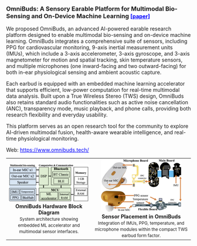 <h3 id="omnibuds" short-label = "OmniBuds: Multimodal Sensing"> OmniBuds: A Sensory Earable Platform for Multimodal Bio-Sensing and On-Device Machine Learning
<a href="https://arxiv.org/abs/2410.04775" style="color: blue; font-size: 0.9em;">[paper]</a>
</h3>

We proposed OmniBuds, an advanced AI-powered earable research platform designed to enable multimodal bio-sensing and on-device machine learning.
OmniBuds integrates a comprehensive suite of sensors, including PPG for cardiovascular monitoring, 9-axis inertial measurement units (IMUs), which include a 3-axis accelerometer, 3-axis gyroscope, and 3-axis magnetometer for motion and spatial tracking, skin temperature sensors, and multiple microphones (one inward-facing and two outward-facing) for both in-ear physiological sensing and ambient acoustic capture.

Each earbud is equipped with an embedded machine learning accelerator that supports efficient, low-power computation for real-time multimodal data analysis.
Built upon a True Wireless Stereo (TWS) design, OmniBuds also retains standard audio functionalities such as active noise cancellation (ANC), transparency mode, music playback, and phone calls, providing both research flexibility and everyday usability.

This platform serves as an open research tool for the community to explore AI-driven multimodal fusion, health-aware wearable intelligence, and real-time physiological monitoring.

<p>
Web: <a href="https://www.omnibuds.tech/" style="color:blue;">https://www.omnibuds.tech/</a><br>
</p>

<table style="text-align:center; margin:auto;">
<tr>

<td>
<a href="/assets/paper_img/OmniBuds/HW.png">
    <img src="/assets/paper_img/OmniBuds/HW.png" style="width:35vw; border-radius:8px;"/>
</a>
<div><b>OmniBuds Hardware Block Diagram</b><br><small>System architecture showing embedded ML accelerator and multimodal sensor interfaces.</small></div>
</td>

<td>
<a href="/assets/paper_img/OmniBuds/System.jpg">
    <img src="/assets/paper_img/OmniBuds/System.jpg" style="width:23vw; border-radius:8px;"/>
</a>
<div><b>Sensor Placement in OmniBuds</b><br><small>Integration of IMUs, PPG, temperature, and microphone modules within the compact TWS earbud form factor.</small></div>
</td>

</tr>
</table>
